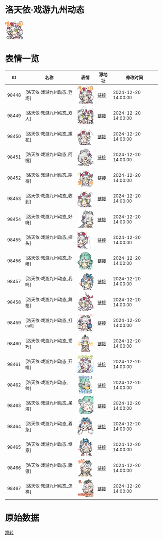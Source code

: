 # 洛天依·戏游九州动态

<img src="./cover.png" height="60" alt="cover" />

# 表情一览

|ID|名称|表情|源地址|修改时间|
|----|----|----|----|----|
|98448|[洛天依·戏游九州动态_登场]|<img src="./pic/098448_%5B洛天依·戏游九州动态_登场%5D.gif" height="60" alt="登场"/>|[链接](https://i0.hdslb.com/bfs/garb/b0e9b1358e9f604183a513a855ee7cbbafcedeaf.gif)|2024-12-20 14:00:00|
|98449|[洛天依·戏游九州动态_双人]|<img src="./pic/098449_%5B洛天依·戏游九州动态_双人%5D.gif" height="60" alt="双人"/>|[链接](https://i0.hdslb.com/bfs/garb/880318464f92999a638b94641a35254f14577db9.gif)|2024-12-20 14:00:00|
|98450|[洛天依·戏游九州动态_撒花]|<img src="./pic/098450_%5B洛天依·戏游九州动态_撒花%5D.gif" height="60" alt="撒花"/>|[链接](https://i0.hdslb.com/bfs/garb/a7c9bf6966d72b4e4ab7f69685f53567876c427e.gif)|2024-12-20 14:00:00|
|98451|[洛天依·戏游九州动态_阿嚏]|<img src="./pic/098451_%5B洛天依·戏游九州动态_阿嚏%5D.gif" height="60" alt="阿嚏"/>|[链接](https://i0.hdslb.com/bfs/garb/3e8576a9531b1cda49e9a5639b4c81f39770f83b.gif)|2024-12-20 14:00:00|
|98452|[洛天依·戏游九州动态_期待]|<img src="./pic/098452_%5B洛天依·戏游九州动态_期待%5D.gif" height="60" alt="期待"/>|[链接](https://i0.hdslb.com/bfs/garb/f68b3f62d213cd7755ec7076adab88bccf6df9bc.gif)|2024-12-20 14:00:00|
|98453|[洛天依·戏游九州动态_收到]|<img src="./pic/098453_%5B洛天依·戏游九州动态_收到%5D.gif" height="60" alt="收到"/>|[链接](https://i0.hdslb.com/bfs/garb/5950526af633bba9e357c3972130a14d453a837c.gif)|2024-12-20 14:00:00|
|98454|[洛天依·戏游九州动态_好呀]|<img src="./pic/098454_%5B洛天依·戏游九州动态_好呀%5D.gif" height="60" alt="好呀"/>|[链接](https://i0.hdslb.com/bfs/garb/e61e211ad0cd8a9e6dc7d32edc6594516302cb31.gif)|2024-12-20 14:00:00|
|98455|[洛天依·戏游九州动态_探头]|<img src="./pic/098455_%5B洛天依·戏游九州动态_探头%5D.gif" height="60" alt="探头"/>|[链接](https://i0.hdslb.com/bfs/garb/e10ca63a2ad680d17b383e1a3c4206810f3ac049.gif)|2024-12-20 14:00:00|
|98456|[洛天依·戏游九州动态_扑哧]|<img src="./pic/098456_%5B洛天依·戏游九州动态_扑哧%5D.gif" height="60" alt="扑哧"/>|[链接](https://i0.hdslb.com/bfs/garb/b6b82b6341b1e99a5346fd5f256370fcacf27973.gif)|2024-12-20 14:00:00|
|98457|[洛天依·戏游九州动态_我吗]|<img src="./pic/098457_%5B洛天依·戏游九州动态_我吗%5D.gif" height="60" alt="我吗"/>|[链接](https://i0.hdslb.com/bfs/garb/5d305198203812c486987c3e95284a61e206d601.gif)|2024-12-20 14:00:00|
|98458|[洛天依·戏游九州动态_舞枪]|<img src="./pic/098458_%5B洛天依·戏游九州动态_舞枪%5D.gif" height="60" alt="舞枪"/>|[链接](https://i0.hdslb.com/bfs/garb/3a5e8843d63998c473621d4bbc544b9da2e99485.gif)|2024-12-20 14:00:00|
|98459|[洛天依·戏游九州动态_打call]|<img src="./pic/098459_%5B洛天依·戏游九州动态_打call%5D.gif" height="60" alt="打call"/>|[链接](https://i0.hdslb.com/bfs/garb/0b64f87516ddf24dd364ef6a3227fe0347163b13.gif)|2024-12-20 14:00:00|
|98460|[洛天依·戏游九州动态_乖巧]|<img src="./pic/098460_%5B洛天依·戏游九州动态_乖巧%5D.gif" height="60" alt="乖巧"/>|[链接](https://i0.hdslb.com/bfs/garb/33c7115fcb98bb5c222363138f903f3a2f865e35.gif)|2024-12-20 14:00:00|
|98461|[洛天依·戏游九州动态_开唱]|<img src="./pic/098461_%5B洛天依·戏游九州动态_开唱%5D.gif" height="60" alt="开唱"/>|[链接](https://i0.hdslb.com/bfs/garb/99a6967fb1742b3f779da45094213e922a4e4aa8.gif)|2024-12-20 14:00:00|
|98462|[洛天依·戏游九州动态_帅]|<img src="./pic/098462_%5B洛天依·戏游九州动态_帅%5D.gif" height="60" alt="帅"/>|[链接](https://i0.hdslb.com/bfs/garb/9ecf8ebee9d10918b47875c5d1c3b6f1733b451b.gif)|2024-12-20 14:00:00|
|98463|[洛天依·戏游九州动态_呆滞]|<img src="./pic/098463_%5B洛天依·戏游九州动态_呆滞%5D.gif" height="60" alt="呆滞"/>|[链接](https://i0.hdslb.com/bfs/garb/6424b104fd66bb8fcc5c1f7f19aad182533dc45e.gif)|2024-12-20 14:00:00|
|98464|[洛天依·戏游九州动态_着急]|<img src="./pic/098464_%5B洛天依·戏游九州动态_着急%5D.gif" height="60" alt="着急"/>|[链接](https://i0.hdslb.com/bfs/garb/30b43c2e64439aa02a565cc65041d8db5e4b3d5b.gif)|2024-12-20 14:00:00|
|98465|[洛天依·戏游九州动态_惬意]|<img src="./pic/098465_%5B洛天依·戏游九州动态_惬意%5D.gif" height="60" alt="惬意"/>|[链接](https://i0.hdslb.com/bfs/garb/83081f524ec9cbaed4de5b5ba9ba6d62d7d79124.gif)|2024-12-20 14:00:00|
|98466|[洛天依·戏游九州动态_骄傲]|<img src="./pic/098466_%5B洛天依·戏游九州动态_骄傲%5D.gif" height="60" alt="骄傲"/>|[链接](https://i0.hdslb.com/bfs/garb/e4e91b1ed9073d0c6fa50418e6d199bbedbddab1.gif)|2024-12-20 14:00:00|
|98467|[洛天依·戏游九州动态_怎样]|<img src="./pic/098467_%5B洛天依·戏游九州动态_怎样%5D.gif" height="60" alt="怎样"/>|[链接](https://i0.hdslb.com/bfs/garb/c8e3ea5439251db4894a5344e81586d6789ac857.gif)|2024-12-20 14:00:00|

# 原始数据

[跳转](./raw.json)

